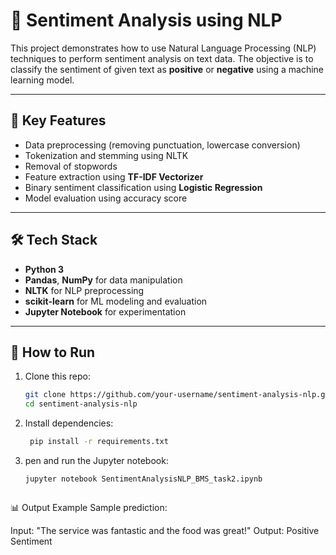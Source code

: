 # 🧠 Sentiment Analysis using NLP

This project demonstrates how to use Natural Language Processing (NLP) techniques to perform sentiment analysis on text data. The objective is to classify the sentiment of given text as **positive** or **negative** using a machine learning model.

---

## 📌 Key Features

- Data preprocessing (removing punctuation, lowercase conversion)
- Tokenization and stemming using NLTK
- Removal of stopwords
- Feature extraction using **TF-IDF Vectorizer**
- Binary sentiment classification using **Logistic Regression**
- Model evaluation using accuracy score

---

## 🛠 Tech Stack

- **Python 3**
- **Pandas**, **NumPy** for data manipulation
- **NLTK** for NLP preprocessing
- **scikit-learn** for ML modeling and evaluation
- **Jupyter Notebook** for experimentation

---

## 🚀 How to Run

1. Clone this repo:
   ```bash
   git clone https://github.com/your-username/sentiment-analysis-nlp.git
   cd sentiment-analysis-nlp
2. Install dependencies:
   ```bash
    pip install -r requirements.txt
3. pen and run the Jupyter notebook:
    ```bash
    jupyter notebook SentimentAnalysisNLP_BMS_task2.ipynb



📊 Output Example
Sample prediction:

Input: "The service was fantastic and the food was great!"
Output: Positive Sentiment


